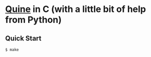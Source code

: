 # [Quine](https://en.wikipedia.org/wiki/Quine_(computing)) in C (with a little bit of help from Python)

## Quick Start

```console
$ make
```